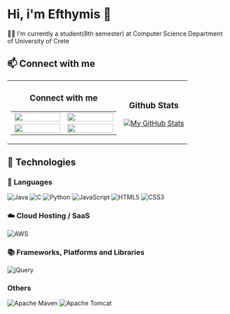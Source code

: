 # Hi, i'm Efthymis 👋

🧑‍🎓 I’m currently a student(8th semester) at Computer Science Department of University of Crete

## :mailbox: Connect with me    

<table align="center" >
  <tr>
    <td align="center">
      <h3>Connect with me</h3>
      <table>
        <tr>
          <td align="center" width="105">
            <a href="https://www.linkedin.com/in/efthymis-p-3757a921b/">
              <img width="100%" src="https://cdn4.iconfinder.com/data/icons/colorful-guache-social-media-logos-1/159/social-media_linkedin-256.png" />
            </a>
          </td>
          <td align="center" width="105">
            <a href="https://www.linkedin.com/in/efthymis-p-3757a921b/">
              <img width="100%" src="https://cdn2.iconfinder.com/data/icons/colorful-guache-social-media-logos-1/159/social-media_discord-256.png" />
            </a>
          </td>
        </tr>
        <tr>
          <td align="center" width="105">
            <a href="https://www.linkedin.com/in/efthymis-p-3757a921b/">
              <img width="100%" src="https://cdn3.iconfinder.com/data/icons/colorful-guache-social-media-logos-1/159/social-media_telegram-256.png" />
            </a>
          </td>
          <td align="center" width="105">
            <a href="https://www.linkedin.com/in/efthymis-p-3757a921b/">
              <img width="100%" src="https://cdn2.iconfinder.com/data/icons/colorful-guache-social-media-logos-1/155/social-media_twitter-256.png" />
            </a>
          </td>
        </tr>
      </table>
    </td>
    <td align="center">
      <h3>Github Stats</h3>
      <p><a href=""><img src="https://github-readme-stats.vercel.app/api/?username=epap011&amp;count_private=true&amp;theme=tokyonight&amp;showicons=true"       alt="My GitHub Stats"></a></p>
    </td>
  </tr>
</table>

## :ferris_wheel: Technologies

### :speech_balloon: Languages
![Java](https://img.shields.io/badge/java-%23ED8B00.svg?style=for-the-badge&logo=java&logoColor=white)
![C](https://img.shields.io/badge/c-%2300599C.svg?style=for-the-badge&logo=c&logoColor=white)
![Python](https://img.shields.io/badge/python-3670A0?style=for-the-badge&logo=python&logoColor=ffdd54)
![JavaScript](https://img.shields.io/badge/javascript-%23323330.svg?style=for-the-badge&logo=javascript&logoColor=%23F7DF1E)
![HTML5](https://img.shields.io/badge/html5-%23E34F26.svg?style=for-the-badge&logo=html5&logoColor=white)
![CSS3](https://img.shields.io/badge/css3-%231572B6.svg?style=for-the-badge&logo=css3&logoColor=white)

### :cloud: Cloud Hosting / SaaS
![AWS](https://img.shields.io/badge/AWS-%23FF9900.svg?style=for-the-badge&logo=amazon-aws&logoColor=white)

### :books: Frameworks, Platforms and Libraries
![jQuery](https://img.shields.io/badge/jquery-%230769AD.svg?style=for-the-badge&logo=jquery&logoColor=white)

### Others
![Apache Maven](https://img.shields.io/badge/Apache%20Maven-C71A36?style=for-the-badge&logo=Apache%20Maven&logoColor=white)
![Apache Tomcat](https://img.shields.io/badge/apache%20tomcat-%23F8DC75.svg?style=for-the-badge&logo=apache-tomcat&logoColor=black)


